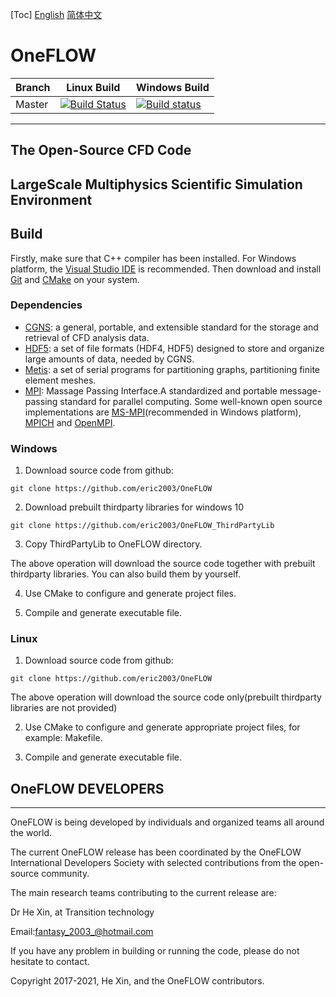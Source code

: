 [Toc]
[English](./README.md) [简体中文 ](./README_zh_CN.md)
# OneFLOW

| Branch  | Linux Build | Windows Build |
|---      |---    |---    |
| Master  | [![Build Status](https://travis-ci.com/eric2003/OneFLOW.svg?branch=master)](https://travis-ci.com/eric2003/OneFLOW) | [![Build status](https://ci.appveyor.com/api/projects/status/o7fc231lp9jxlsib/branch/master?svg=true)](https://ci.appveyor.com/project/eric2003/OneFLOW/branch/master)  |
-----------------------------------------------------------
The Open-Source CFD Code
-----------------------------------------------------------
LargeScale Multiphysics Scientific Simulation Environment
-----------------------------------------------------------

## Build
Firstly, make sure that C++ compiler has been installed. For Windows platform, the [Visual Studio IDE](https://visualstudio.microsoft.com/ "Visual Studio IDE") is recommended. Then download and install [Git](https://git-scm.com/ "Git") and [CMake](https://cmake.org/download/ "CMake") on your system.

### Dependencies

* [CGNS](https://github.com/CGNS/CGNS "CGNS"): a general, portable, and extensible standard for the storage and retrieval of CFD analysis data.
* [HDF5](https://www.hdfgroup.org/downloads/hdf5/ "hdf5"): a set of file formats (HDF4, HDF5) designed to store and organize large amounts of data, needed by CGNS.
* [Metis](http://glaros.dtc.umn.edu/gkhome/metis/metis/download "Metis"): a set of serial programs for partitioning graphs, partitioning finite element meshes.
* [MPI](https://computing.llnl.gov/tutorials/mpi/ "MPI"): Massage Passing Interface.A standardized and portable message-passing standard for parallel computing. Some well-known open source implementations are [MS-MPI](https://github.com/Microsoft/Microsoft-MPI "MS-MPI")(recommended in Windows platform), [MPICH](https://github.com/pmodels/mpich "MPICH") and [OpenMPI](https://github.com/open-mpi/ompi "OpenMPI").

### Windows

1. Download source code from github:
```
git clone https://github.com/eric2003/OneFLOW
```
2. Download prebuilt thirdparty libraries for windows 10 
```
git clone https://github.com/eric2003/OneFLOW_ThirdPartyLib
```
3. Copy ThirdPartyLib to OneFLOW directory.

The above operation will download the source code together with prebuilt thirdparty libraries. You can also build them by yourself.

4. Use CMake to configure and generate project files.
   
5. Compile and generate executable file.
   
### Linux

1. Download source code from github:
```
git clone https://github.com/eric2003/OneFLOW
```
The above operation will download the source code only(prebuilt thirdparty libraries are not provided)

2. Use CMake to configure and generate appropriate project files, for example: Makefile.
   
3. Compile and generate executable file.
   
## OneFLOW DEVELOPERS
-----------------------------------------------------------
OneFLOW is being developed by individuals and organized teams all around the world.

The current OneFLOW release has been coordinated by the OneFLOW International Developers Society with selected contributions from the open-source community.

The main research teams contributing to the current release are:

Dr He Xin, at Transition technology

Email:<fantasy_2003_@hotmail.com>

If you have any problem in building or running the code, please do not hesitate to contact.

Copyright 2017-2021, He Xin, and the OneFLOW contributors.
